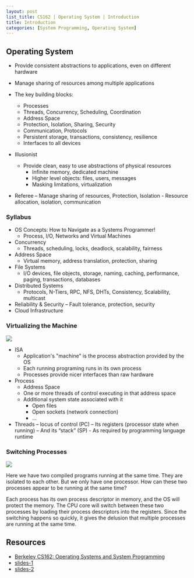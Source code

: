 ```yaml
---
layout: post
list_title: CS162 | Operating System | Introduction
title: Introduction
categories: [System Programming, Operating System]
---
```


## Operating System

- Provide consistent abstractions to applications, even on different hardware
- Manage sharing of resources among multiple applications
- The key building blocks:
    - Processes
    - Threads, Concurrency, Scheduling, Coordination
    - Address Space
    - Protection, Isolation, Sharing, Security
    - Communication, Protocols
    - Persistent storage, transactions, consistency, resilience
    - Interfaces to all devices

- Illusionist
    -  Provide clean, easy to use abstractions of physical resources
        - Infinite memory, dedicated machine
        - Higher level objects: files, users, messages
        - Masking limitations, virtualization
- Referee
    – Manage sharing of resources, Protection, Isolation
        - Resource allocation, isolation, communication

### Syllabus

- OS Concepts: How to Navigate as a Systems Programmer!
    - Process, I/O, Networks and Virtual Machines
- Concurrency
    - Threads, scheduling, locks, deadlock, scalability, fairness
- Address Space
    - Virtual memory, address translation, protection, sharing
- File Systems
    - I/O devices, file objects, storage, naming, caching, performance, paging, transactions, databases
- Distributed Systems
    - Protocols, N-Tiers, RPC, NFS, DHTs, Consistency, Scalability, multicast
- Reliability & Security
    – Fault tolerance, protection, security
- Cloud Infrastructure

### Virtualizing the Machine

<img class="md-img-center" src="{{site.baseurl}}/assets/images/2020/01/os-00-01.png">

- ISA
    - Application's "machine" is the process abstraction provided by the OS
    - Each running programing runs in its own process
    - Processes provide nicer interfaces than raw hardware
- Process
    - Address Space
    - One or more threads of control executing in that address space
    - Additional system state associated with it
        - Open files
        - Open sockets (network connection)
        - ...
- Threads
    – locus of control (PC)
    – Its registers (processor state when running)
    – And its “stack” (SP)
        - As required by programming language runtime


### Switching Processes

<img class="md-img-center" src="{{site.baseurl}}/assets/images/2020/01/os-00-03.png">

Here we have two compiled programs running at the same time. They are isolated to each other. But we only have one processor. How can these two processes appear to be running at the same time? 

Each process has its own process descriptor in memory, and the OS will protect the memory. The CPU core will switch between these two processes by loading their process descriptors into the registers. Since the switching happens so quickly, it gives the delusion that multiple processes are running at the same time.

## Resources

- [Berkeley CS162: Operating Systems and System Programming](https://www.youtube.com/watch?v=4FpG1DcvHzc&list=PLF2K2xZjNEf97A_uBCwEl61sdxWVP7VWC)
- [slides-1](https://sharif.edu/~kharrazi/courses/40424-012/)
- [slides-2](https://github.com/Leo-Adventure/Berkeley-CS162-Operating-System/tree/main/Lecture/Slides)